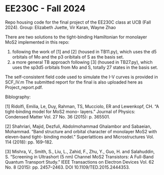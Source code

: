 # EE230C - Fall 2024
Repo housing code for the final project of the EE230C class at UCB (Fall 2024). 
Group: Elizabeth Juette, Vir Karan, Wayne Zhao

There are two solutions to the tight-binding Hamiltonian for monolayer MoS2 implemented in this repo:
1. following the work of [1] and [2] (housed in TB11.py), which uses the d5 orbitals of Mo and the p3 oribitals of S as the basis set.
2. a more general TB approach following [3] (housed in TB27.py), which uses the sp3d5 orbitals from Mo and S, totally 27 states in the basis set.

The self-consistent field code used to simulate the I-V curves is provided in SCF_IV.m The submitted report for the final is also uploaded here as Project_report.pdf. 


Biblography:

[1] Ridolfi, Emilia, Le, Duy, Rahman, TS, Mucciolo, ER and
Lewenkopf, CH. “A tight-binding model for MoS2 mono-
layers.” Journal of Physics: Condensed Matter Vol. 27
No. 36 (2015): p. 365501.

[2] Shahriari, Majid, Dezfuli, Abdolmohammad Ghalambor
and Sabaeian, Mohammad. “Band structure and orbital
character of monolayer MoS2 with eleven-band tight-
binding model.” Superlattices and Microstructures Vol.
114 (2018): pp. 169–182.

[3] Mishra, V., Smith, S., Liu, L., Zahid, F., Zhu, Y., Guo, H.
and Salahuddin, S. “Screening in Ultrashort (5 nm) Channel
MoS2 Transistors: A Full-Band Quantum Transport Study.”
IEEE Transactions on Electron Devices Vol. 62 No. 8
(2015): pp. 2457–2463. DOI 10.1109/TED.2015.2444353.
